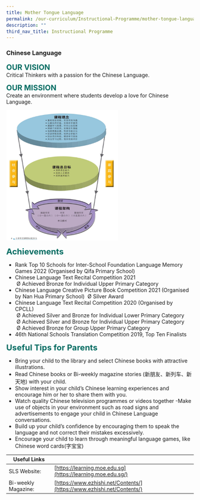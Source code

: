 ```yaml
---
title: Mother Tongue Language
permalink: /our-curriculum/Instructional-Programme/mother-tongue-language/
description: ""
third_nav_title: Instructional Programme
---
```

### **Chinese Language**

<b style="color:#016C62; font-size:20px;">OUR VISION</b><br>
Critical Thinkers with a passion for the Chinese Language.

<b style="color:#016C62; font-size:20px;">OUR MISSION</b><br>
Create an environment where students develop a love for Chinese Language.

<img src="/images/CLoverview.jpg" alt="CL overview" style="float:center; height: 350px; width:300px"><br>


<b style="color:#016C62; font-size:22px;">Achievements</b><br>
*   Rank Top 10 Schools for Inter-School Foundation Language Memory Games 2022 (Organised by Qifa Primary School) 
*   Chinese Language Text Recital Competition 2021  
     Ø Achieved Bronze for Individual Upper Primary Category
*   Chinese Language Creative Picture Book Competition 2021 (Organised by Nan Hua Primary School)  Ø Silver Award 
*   Chinese Language Text Recital Competition 2020 (Organised by CPCLL)   
     Ø Achieved Silver and Bronze for Individual Lower Primary Category   
     Ø Achieved Silver and Bronze for Individual Upper Primary Category   
     Ø Achieved Bronze for Group Upper Primary Category
*   46th National Schools Translation Competition 2019, Top Ten Finalists


<b style="color:#016C62; font-size:22px;">Useful Tips for Parents</b><br>
*   Bring your child to the library and select Chinese books with attractive illustrations. 
*   Read Chinese books or Bi-weekly magazine stories (新朋友、新列车、新天地) with your child.
*   Show interest in your child’s Chinese learning experiences and encourage him or her to share them with you.
*   Watch quality Chinese television programmes or videos together -Make use of objects in your environment such as road signs and advertisements to engage your child in Chinese Language conversations. 
*   Build up your child’s confidence by encouraging them to speak the language and not correct their mistakes excessively. 
*   Encourage your child to learn through meaningful language games, like Chinese word cards(字宝宝)


| Useful Links |  |
| -------- | -------- |
| SLS Website:     | [https://learning.moe.edu.sg](https://learning.moe.edu.sg/)     |
| Bi-weekly Magazine: | [https://www.ezhishi.net/Contents/](https://www.ezhishi.net/Contents/) |